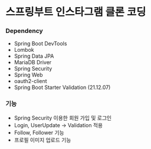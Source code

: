 # 스프링부트 인스타그램 클론 코딩

### Dependency

- Spring Boot DevTools
- Lombok
- Spring Data JPA
- MariaDB Driver
- Spring Security
- Spring Web
- oauth2-client
- Spring Boot Starter Validation (21.12.07)

### 기능
- Spring Security 이용한 회원 가입 및 로그인
- Login, UserUpdate -> Validation 적용
- Follow, Follower 기능
- 프로필 이미지 업로드 기능